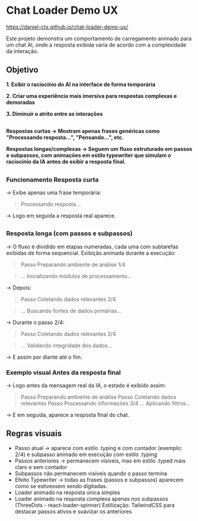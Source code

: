 # Chat Loader Demo UX

https://daniel-ctx.github.io/chat-loader-demo-ux/

Este projeto demonstra um comportamento de carregamento animado para um chat AI, onde a resposta exibida varia de acordo com a complexidade da interação.



## Objetivo


**1. Exibir o raciocínio do AI na interface de forma temporária**

**2. Criar uma experiência mais imersiva para respostas complexas e demoradas**

**3. Diminuir o atrito entre as interações**


##


**Respostas curtas → Mostram apenas frases genéricas como "Processando resposta...", "Pensando...", etc.**


**Respostas longas/complexas → Seguem um fluxo estruturado em passos e subpassos, com animações em estilo typewriter que simulam o raciocínio da IA antes de exibir a resposta final.**


##


### Funcionamento Resposta curta
→ Exibe apenas uma frase temporária:

> Processando resposta...

→ Logo em seguida a resposta real aparece.

##


### Resposta longa (com passos e subpassos)
→ O fluxo é dividido em etapas numeradas, cada uma com subtarefas exibidas de forma sequencial. Exibição animada durante a execução:

> Passo Preparando ambiente de análise 1/4

> ... Inicializando módulos de processamento...


→ Depois:



> Passo Coletando dados relevantes 2/4

> ... Buscando fontes de dados primárias...

→ Durante o passo 2/4:

> Passo Coletando dados relevantes 2/4

> ... Validando integridade dos dados...



→ E assim por diante até o fim.

### Exemplo visual Antes da resposta final

→ Logo antes da mensagem real da IA, o estado é exibido assim:

> Passo Preparando ambiente de análise
> Passo Coletando dados relevantes
> Passo Processando informações 3/4
> ... Aplicando filtros...

→ E em seguida, aparece a resposta final do chat.


## Regras visuais

- Passo atual → aparece com estilo .typing e com contador (exemplo: 2/4) e subpasso animado em execução com estilo .typing
- Passos anteriores → permanecem visíveis, mas em estilo .typed mais claro e sem contador
- Subpassos não permanecem visíveis quando o passo termina
- Efeito Typewriter → todas as frases (passos e subpassos) aparecem como se estivessem sendo digitadas.
- Loader animado na resposta única simples
- Loader animado na resposta complexa apenas nos subpassos (ThreeDots - react-loader-spinner)
Estilização: TailwindCSS para destacar passos ativos e suavizar os anteriores

